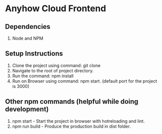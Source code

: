 Anyhow Cloud Frontend
=====================

## Dependencies

1. Node and NPM

## Setup Instructions

1. Clone the project using command: git clone
2. Navigate to the root of project directory.
3. Run the command: npm install
4. Run on Browser using command: npm start. (default port for the project is 3000)

## Other npm commands (helpful while doing development)

1. npm start - Start the project in browser with hotreloading and lint.
2. npm run build - Produce the production build in dist folder.
